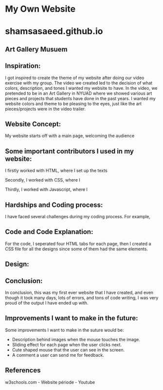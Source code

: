 # My Own Website

# shamsasaeed.github.io

## Art Gallery Musuem 

## Inspiration: 
I got inspired to create the theme of my website after doing our video exercise with my group. The video we created led to the decision of what colors, description, and tones I wanted my website to have. In the video, we pretended to be in an Art Gallery in NYUAD where we showed various art pieces and projects that students have done in the past years. I wanted my website colors and theme to be pleasing to the eyes, just like the art pieces/projects were in the video trailer.

## Website Concept:
My website starts off with a main page, welcoming the audience 

## Some important contributors I used in my website:
I firstly worked with HTML, where I set up the texts 

Secondly, I worked with CSS, where I 

Thirdly, I worked with Javascript, where I

## Hardships and Coding process:
I have faced several challenges during my coding process. For example, 

## Code and Code Explanation: 
For the code, I seperated four HTML tabs for each page, then I created a CSS file for all the designs since some of them had the same elements.

## Design: 

## Conclusion:
In conclusion, this was my first ever website that I have created, and even though it took many days, lots of errors, and tons of code writing, I was very proud of the output I have ended up with.

## Improvements I want to make in the future:
Some improvements I want to make in the suture would be: 
- Description behind images when the mouse touches the image.
- Sliding effect for each page when the user clicks next.
- Cute shaped mouse that the user can see in the screen.
- A comment a user can send me for feedback.

## References 
w3schools.com - Website
période - Youtube
